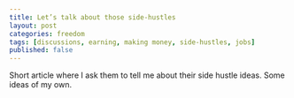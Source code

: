 ```yaml
---
title: Let’s talk about those side-hustles
layout: post
categories: freedom
tags: [discussions, earning, making money, side-hustles, jobs]
published: false
---
```

Short article where I ask them to tell me about their side hustle ideas.
Some ideas of my own.

